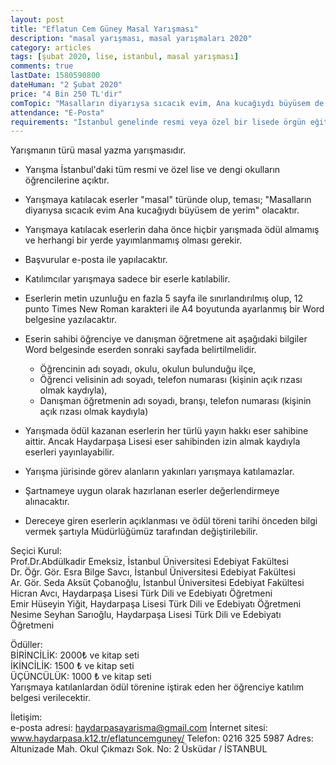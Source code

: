 ```yaml
---
layout: post
title: "Eflatun Cem Güney Masal Yarışması"
description: "masal yarışması, masal yarışmaları 2020"
category: articles
tags: [şubat 2020, lise, istanbul, masal yarışması]
comments: true
lastDate: 1580590800
dateHuman: "2 Şubat 2020"
price: "4 Bin 250 TL'dir"
comTopic: "Masalların diyarıysa sıcacık evim, Ana kucağıydı büyüsem de yerim"
attendance: "E-Posta"
requirements: "İstanbul genelinde resmi veya özel bir lisede örgün eğitim gören öğrenciler"
---
```


Yarışmanın türü masal yazma yarışmasıdır.
- Yarışma İstanbul'daki tüm resmi ve özel lise ve dengi okulların öğrencilerine açıktır.
- Yarışmaya katılacak eserler "masal" türünde olup, teması; "Masalların diyarıysa sıcacık evim Ana kucağıydı büyüsem de yerim" olacaktır.
- Yarışmaya katılacak eserlerin daha önce hiçbir yarışmada ödül almamış ve herhangi bir yerde yayımlanmamış olması gerekir.
- Başvurular e-posta ile yapılacaktır.
- Katılımcılar yarışmaya sadece bir eserle katılabilir.
- Eserlerin metin uzunluğu en fazla 5 sayfa ile sınırlandırılmış olup, 12 punto Times New Roman karakteri ile A4 boyutunda ayarlanmış bir Word belgesine yazılacaktır.  

- Eserin sahibi öğrenciye ve danışman öğretmene ait aşağıdaki bilgiler Word belgesinde eserden sonraki sayfada belirtilmelidir.
    - Öğrencinin adı soyadı, okulu, okulun bulunduğu ilçe,
    - Öğrenci velisinin adı soyadı, telefon numarası (kişinin açık rızası olmak kaydıyla),
    - Danışman öğretmenin adı soyadı, branşı, telefon numarası (kişinin açık rızası olmak kaydıyla)

- Yarışmada ödül kazanan eserlerin her türlü yayın hakkı eser sahibine aittir. Ancak Haydarpaşa Lisesi eser sahibinden izin almak kaydıyla eserleri yayınlayabilir.
- Yarışma jürisinde görev alanların yakınları yarışmaya katılamazlar.
- Şartnameye uygun olarak hazırlanan eserler değerlendirmeye alınacaktır.
- Dereceye giren eserlerin açıklanması ve ödül töreni tarihi önceden bilgi vermek şartıyla Müdürlüğümüz tarafından değiştirilebilir.

Seçici Kurul:  
Prof.Dr.Abdülkadir Emeksiz,  İstanbul Üniversitesi Edebiyat Fakültesi  
Dr. Öğr. Gör. Esra Bilge Savcı, İstanbul Üniversitesi Edebiyat Fakültesi  
Ar. Gör. Seda Aksüt Çobanoğlu, İstanbul Üniversitesi Edebiyat Fakültesi  
Hicran Avcı, Haydarpaşa Lisesi Türk Dili ve Edebiyatı Öğretmeni  
Emir Hüseyin Yiğit, Haydarpaşa Lisesi Türk Dili ve Edebiyatı Öğretmeni  
Nesime Seyhan Sarıoğlu, Haydarpaşa Lisesi Türk Dili ve Edebiyatı Öğretmeni  

Ödüller:  
BİRİNCİLİK: 2000₺  ve kitap seti  
İKİNCİLİK: 1500 ₺  ve kitap seti  
ÜÇÜNCÜLÜK: 1000 ₺  ve kitap seti  
Yarışmaya katılanlardan ödül törenine iştirak eden her öğrenciye katılım belgesi verilecektir.

İletişim:  
e-posta adresi: haydarpasayarisma@gmail.com
İnternet sitesi: www.haydarpasa.k12.tr/eflatuncemguney/
Telefon: 0216 325 5987
Adres: Altunizade Mah. Okul Çıkmazı Sok. No: 2 Üsküdar / İSTANBUL